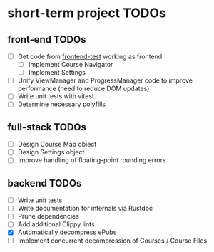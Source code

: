 # short-term project TODOs

## front-end TODOs

- [ ] Get code from [frontend-test](https://github.com/transkatgirl/frontend-test) working as frontend
	- [ ] Implement Course Navigator
	- [ ] Implement Settings
- [ ] Unify ViewManager and ProgressManager code to improve performance (need to reduce DOM updates)
- [ ] Write unit tests with vitest
- [ ] Determine necessary polyfills

## full-stack TODOs

- [ ] Design Course Map object
- [ ] Design Settings object
- [ ] Improve handling of floating-point rounding errors

## backend TODOs

- [ ] Write unit tests
- [ ] Write documentation for internals via Rustdoc
- [ ] Prune dependencies
- [ ] Add additional Clippy lints
- [X] Automatically decompress ePubs
- [ ] Implement concurrent decompression of Courses / Course Files